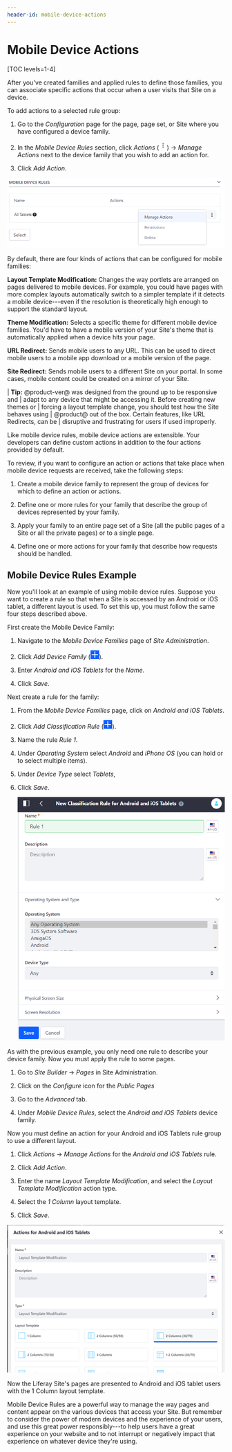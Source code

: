 ```yaml
---
header-id: mobile-device-actions
---
```


# Mobile Device Actions

[TOC levels=1-4]

After you've created families and applied rules to define those families, you 
can associate specific actions that occur when a user visits that Site on
a device.

To add actions to a selected rule group:

1.  Go to the *Configuration* page for the page, page set, or Site where you 
    have configured a device family.

2.  In the *Mobile Device Rules* section, click *Actions*
    (![Actions](../../../../../../images/icon-actions.png)) &rarr; *Manage 
    Actions* next to the device family that you wish to add an action for.
 
3.  Click *Add Action*.

![Figure 1: Getting to the Manage Actions page.](../../../../../../images/manage-mobile-actions.png)

By default, there are four kinds of actions that can be configured for mobile
families:

**Layout Template Modification:** Changes the way portlets are arranged on pages
delivered to mobile devices. For example, you could have pages with more complex
layouts automatically switch to a simpler template if it detects a mobile
device---even if the resolution is theoretically high enough to support the
standard layout.

**Theme Modification:** Selects a specific theme for different mobile device
families. You'd have to have a mobile version of your Site's theme that is
automatically applied when a device hits your page.

**URL Redirect:** Sends mobile users to any URL. This can be used to direct
mobile users to a mobile app download or a mobile version of the page.

**Site Redirect:** Sends mobile users to a different Site on your portal. In
some cases, mobile content could be created on a mirror of your Site.

| **Tip:** @product-ver@ was designed from the ground up to be responsive and
| adapt to any device that might be accessing it. Before creating new themes or
| forcing a layout template change, you should test how the Site behaves using
| @product@ out of the box. Certain features, like URL Redirects, can be
| disruptive and frustrating for users if used improperly.

Like mobile device rules, mobile device actions are extensible. Your developers
can define custom actions in addition to the four actions provided by default.

To review, if you want to configure an action or actions that take place when
mobile device requests are received, take the following steps:

1.  Create a mobile device family to represent the group of devices for which to
    define an action or actions.

2.  Define one or more rules for your family that describe the group of devices
    represented by your family.

3.  Apply your family to an entire page set of a Site (all the public pages of a
    Site or all the private pages) or to a single page.

4.  Define one or more actions for your family that describe how requests should
    be handled.

## Mobile Device Rules Example

Now you'll look at an example of using mobile device rules. Suppose you want to
create a rule so that when a Site is accessed by an Android or iOS tablet,
a different layout is used. To set this up, you must follow the same four steps
described above.

First create the Mobile Device Family:

1.  Navigate to the *Mobile Device Families* page of *Site Administration*.

2.  Click *Add Device Family* (![Add Device Family](../../../../../../images/icon-add.png)).

3.  Enter *Android and iOS Tablets* for the *Name*.

4.  Click *Save*.

Next create a rule for the family:

1.  From the *Mobile Device Families* page, click on *Android and iOS Tablets*.

2.  Click *Add Classification Rule* (![Add Classification Rule](../../../../../../images/icon-add.png)).

3.  Name the rule *Rule 1*.

4.  Under *Operating System* select *Android* and *iPhone OS* (you can hold
    <CTRL> or <CMD> to select multiple items).

5.  Under *Device Type* select *Tablets*,

6.  Click *Save*.

    ![Figure 2: Create the Classification rule.](../../../../../../images/example-classification-rule.png)

As with the previous example, you only need one rule to describe your device
family. Now you must apply the rule to some pages.

1.  Go to *Site Builder* &rarr; *Pages* in Site Administration.

2.  Click on the *Configure* icon for the *Public Pages*

3.  Go to the *Advanced* tab.

3.  Under *Mobile Device Rules*, select the *Android and iOS Tablets* device
    family.

Now you must define an action for your Android and iOS Tablets rule group to use
a different layout.

1.  Click *Actions* &rarr; *Manage Actions* for the *Android and iOS Tablets* 
    rule.
 
2.  Click *Add Action*.

3.  Enter the name *Layout Template Modification*, and select the *Layout
    Template Modification* action type.

4.  Select the *1 Column* layout template. 

5.  Click *Save*.

![Figure 3: Create the Actions for Android and iOS Tablets.](../../../../../../images/example-mobile-action.png)

Now the Liferay Site's pages are presented to Android and iOS tablet users with 
the 1 Column layout template.

Mobile Device Rules are a powerful way to manage the way pages and content
appear on the various devices that access your Site. But remember to consider
the power of modern devices and the experience of your users, and use this great
power responsibly---to help users have a great experience on your website and to
not interrupt or negatively impact that experience on whatever device they're
using.
